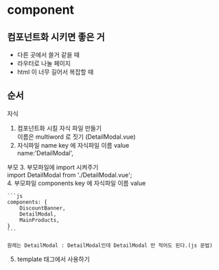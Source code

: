 # component

## 컴포넌트화 시키면 좋은 거

- 다른 곳에서 쓸거 같을 때  
- 라우터로 나눌 페이지  
- html 이 너무 길어서 복잡할 때  

## 순서

자식
1. 컴포넌트화 시킬 자식 파일 만들기  
    이름은 multiword 로 짓기 (DetailModal.vue)  
2. 자식파일 name key 에 자식파일 이름 value  
    name:'DetailModal',  

부모
3. 부모파일에 import 시켜주기  
    import DetailModal from './DetailModal.vue';  
4. 부모파일 components key 에 자식파일 이름 value  
    
    ```js
    components: {
        DiscountBanner,
        DetailModal,
        MainProducts,
    }
    ```

    원래는 DetailModal : DetailModal인데 DetailModal 만 적어도 된다.(js 문법)   
5. template 태그에서 사용하기   
    <DetailModal />   


